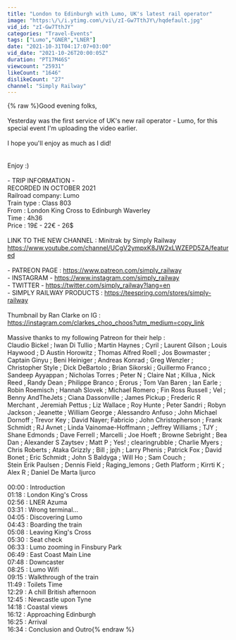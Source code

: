```yaml
---
title: "London to Edinburgh with Lumo, UK's latest rail operator"
image: "https:\/\/i.ytimg.com\/vi\/zI-Gw7TthJY\/hqdefault.jpg"
vid_id: "zI-Gw7TthJY"
categories: "Travel-Events"
tags: ["Lumo","GNER","LNER"]
date: "2021-10-31T04:17:07+03:00"
vid_date: "2021-10-26T20:00:05Z"
duration: "PT17M46S"
viewcount: "25931"
likeCount: "1646"
dislikeCount: "27"
channel: "Simply Railway"
---
```

{% raw %}Good evening folks, <br /><br />Yesterday was the first service of UK's new rail operator - Lumo, for this special event I'm uploading the video earlier. <br /><br />I hope you'll enjoy as much as I did!<br /><br /><br />Enjoy :)<br /><br /> - TRIP INFORMATION -<br />RECORDED IN OCTOBER 2021<br />Railroad company: Lumo<br />Train type : Class 803<br />From : London King Cross to Edinburgh Waverley<br />Time : 4h36 <br />Price : 19£ - 22€ - 26$<br /><br />LINK TO THE NEW CHANNEL : Minitrak by Simply Railway <a rel="nofollow" target="blank" href="https://www.youtube.com/channel/UCgV2ympxK8JW2xLWZEPD5ZA/featured">https://www.youtube.com/channel/UCgV2ympxK8JW2xLWZEPD5ZA/featured</a><br /><br />- PATREON PAGE : <a rel="nofollow" target="blank" href="https://www.patreon.com/simply_railway">https://www.patreon.com/simply_railway</a><br />- INSTAGRAM  - <a rel="nofollow" target="blank" href="https://www.instagram.com/simply_railway">https://www.instagram.com/simply_railway</a><br />- TWITTER - <a rel="nofollow" target="blank" href="https://twitter.com/simply_railway?lang=en">https://twitter.com/simply_railway?lang=en</a><br />- SIMPLY RAILWAY PRODUCTS : <a rel="nofollow" target="blank" href="https://teespring.com/stores/simply-railway">https://teespring.com/stores/simply-railway</a><br /><br />Thumbnail  by Ran Clarke on IG : <a rel="nofollow" target="blank" href="https://instagram.com/clarkes_choo_choos?utm_medium=copy_link">https://instagram.com/clarkes_choo_choos?utm_medium=copy_link</a><br /><br />Massive thanks to my following Patreon for their help :<br />Claudio Bickel ; Iwan Di Tullio ; Martin Haynes ; Cyril ; Laurent Gilson ; Louis Haywood ; D Austin Horowitz ; Thomas Alfred Roell ; Jos Bowmaster ; Captain Ginyu ; Beni Heiniger ; Andreas Konrad ; Greg Wenzler ; Christopher Style ; Dick DeBartolo ; Brian Sikorski ; Guillermo Franco ; Sandeep Ayyappan ; Nicholas Torres ; Peter N ; Claire Nat ; Killua , Nick Reed , Randy Dean ; Philippe Branco ; Erorus ; Tom Van Baren ; Ian Earle ; Robin Roemisch ; Hannah Slovek ; Michael Romero ; Fin Ross Russell ; Vel ; Benny AndTheJets ; Ciana Dassonville ; James Pickup ; Frederic R Merchant , Jeremiah Pettus ; Liz Wallace ; Roy Hunte ; Peter Sandri ; Robyn Jackson ; Jeanette ; William George ; Alessandro Anfuso ; John Michael Dornoff ; Trevor Key ; David Nayer; Fabricio ; John Christopherson ; Frank Schmidt ; RJ Avnet ; Linda Vainomae-Hoffmann ; Jeffrey Williams ; TJY ; Shane Edmonds ; Dave Ferrell ; Marcelli ; Joe Hoeft ; Browne Sebright ; Bea Dan ; Alexander S Zaytsev ; Matt P ; Yes! ; clearingrubble ; Charlie Myers ; Chris Roberts ; Ataka Grizzly ; Bill ; jpjh ; Larry Phenis ; Patrick Fox ; David Bonet ; Eric Schmidt ; John S Baldyga ; Will Ho ; Sam Couch ; <br />Stein Erik Paulsen ; Dennis Field ; Raging_lemons ; Geth Platform ; Kirrti K ; Alex R ; Daniel De Marta Ijurco<br /><br />00:00 : Introduction <br />01:18 : London King's Cross<br />02:56 : LNER Azuma<br />03:31 : Wrong terminal...<br />04:05 : Discovering Lumo<br />04:43 : Boarding the train<br />05:08 : Leaving King's Cross<br />05:30 : Seat check <br />06:33 : Lumo zooming in Finsbury Park<br />06:49 : East Coast Main Line <br />07:48 : Downcaster <br />08:25 : Lumo Wifi<br />09:15 : Walkthrough of the train <br />11:49 : Toilets Time <br />12:29 : A chill British afternoon <br />12:45 : Newcastle upon Tyne <br />14:18 : Coastal views<br />16:12 : Approaching Edinburgh <br />16:25 : Arrival <br />16:34 : Conclusion and Outro{% endraw %}
